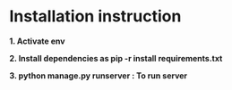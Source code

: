 <h1> <b> Installation instruction <b></h1>
<p> 1. Activate env <b> </h1>
<p> 2. Install dependencies as pip -r install requirements.txt </p>
<p> 3. python manage.py runserver : To run server </p>